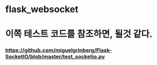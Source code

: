 # flask_websocket

# 이쪽 테스트 코드를 참조하면, 될것 같다.
### https://github.com/miguelgrinberg/Flask-SocketIO/blob/master/test_socketio.py
